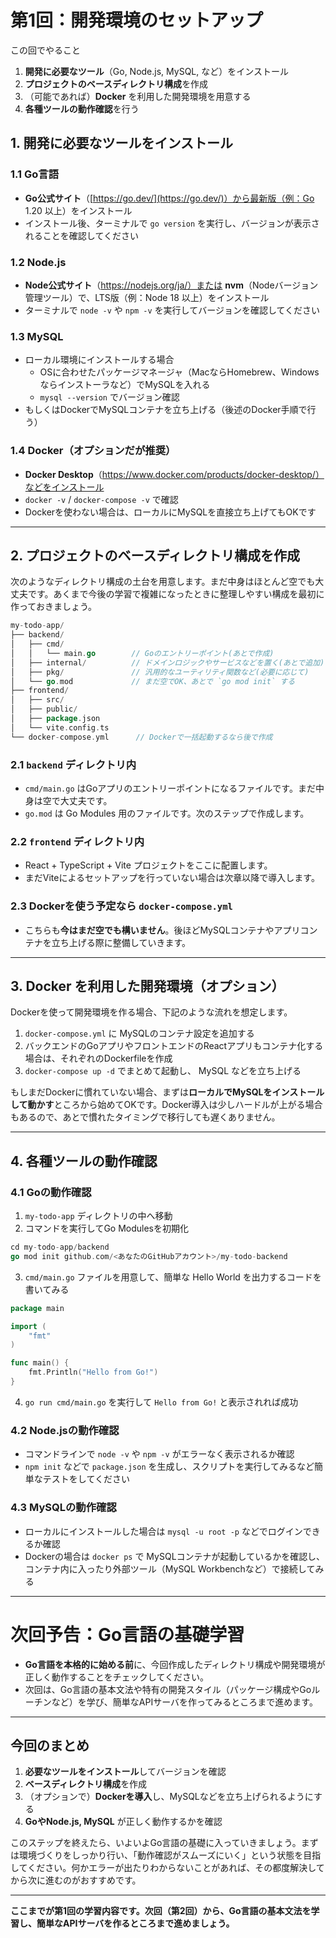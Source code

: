 # 第1回：開発環境のセットアップ

この回でやること

1. **開発に必要なツール**（Go, Node.js, MySQL, など）をインストール
2. **プロジェクトのベースディレクトリ構成**を作成
3. （可能であれば）**Docker** を利用した開発環境を用意する
4. **各種ツールの動作確認**を行う

## 1. 開発に必要なツールをインストール

### 1.1 Go言語

- **Go公式サイト**（[https://go.dev/](https://go.dev/)）から最新版（例：Go 1.20 以上）をインストール
- インストール後、ターミナルで `go version` を実行し、バージョンが表示されることを確認してください

### 1.2 Node.js

- **Node公式サイト**（https://nodejs.org/ja/）または **nvm**（Nodeバージョン管理ツール）で、LTS版（例：Node 18 以上）をインストール
- ターミナルで `node -v` や `npm -v` を実行してバージョンを確認してください

### 1.3 MySQL

- ローカル環境にインストールする場合
    - OSに合わせたパッケージマネージャ（MacならHomebrew、Windowsならインストーラなど）でMySQLを入れる
    - `mysql --version` でバージョン確認
- もしくはDockerでMySQLコンテナを立ち上げる（後述のDocker手順で行う）

### 1.4 Docker（オプションだが推奨）

- **Docker Desktop**（https://www.docker.com/products/docker-desktop/）などをインストール
- `docker -v` / `docker-compose -v` で確認
- Dockerを使わない場合は、ローカルにMySQLを直接立ち上げてもOKです

---

## 2. プロジェクトのベースディレクトリ構成を作成

次のようなディレクトリ構成の土台を用意します。まだ中身はほとんど空でも大丈夫です。あくまで今後の学習で複雑になったときに整理しやすい構成を最初に作っておきましょう。

```go
my-todo-app/
├── backend/
│   ├── cmd/
│   │   └── main.go        // Goのエントリーポイント(あとで作成)
│   ├── internal/          // ドメインロジックやサービスなどを置く(あとで追加)
│   ├── pkg/               // 汎用的なユーティリティ関数など(必要に応じて)
│   └── go.mod             // まだ空でOK、あとで `go mod init` する
├── frontend/
│   ├── src/
│   ├── public/
│   ├── package.json
│   └── vite.config.ts
└── docker-compose.yml      // Dockerで一括起動するなら後で作成
```

### 2.1 `backend` ディレクトリ内

- `cmd/main.go` はGoアプリのエントリーポイントになるファイルです。まだ中身は空で大丈夫です。
- `go.mod` は Go Modules 用のファイルです。次のステップで作成します。

### 2.2 `frontend` ディレクトリ内

- React + TypeScript + Vite プロジェクトをここに配置します。
- まだViteによるセットアップを行っていない場合は次章以降で導入します。

### 2.3 Dockerを使う予定なら `docker-compose.yml`

- こちらも**今はまだ空でも構いません**。後ほどMySQLコンテナやアプリコンテナを立ち上げる際に整備していきます。

---

## 3. Docker を利用した開発環境（オプション）

Dockerを使って開発環境を作る場合、下記のような流れを想定します。

1. `docker-compose.yml` に MySQLのコンテナ設定を追加する
2. バックエンドのGoアプリやフロントエンドのReactアプリもコンテナ化する場合は、それぞれのDockerfileを作成
3. `docker-compose up -d` でまとめて起動し、 MySQL などを立ち上げる

もしまだDockerに慣れていない場合、まずは**ローカルでMySQLをインストールして動かす**ところから始めてOKです。Docker導入は少しハードルが上がる場合もあるので、あとで慣れたタイミングで移行しても遅くありません。

---

## 4. 各種ツールの動作確認

### 4.1 Goの動作確認

1. `my-todo-app` ディレクトリの中へ移動
2. コマンドを実行してGo Modulesを初期化

```go
cd my-todo-app/backend
go mod init github.com/<あなたのGitHubアカウント>/my-todo-backend
```

3. `cmd/main.go` ファイルを用意して、簡単な Hello World を出力するコードを書いてみる

```go
package main

import (
    "fmt"
)

func main() {
    fmt.Println("Hello from Go!")
}
```

4. `go run cmd/main.go` を実行して `Hello from Go!` と表示されれば成功

### 4.2 Node.jsの動作確認

- コマンドラインで `node -v` や `npm -v` がエラーなく表示されるか確認
- `npm init` などで `package.json` を生成し、スクリプトを実行してみるなど簡単なテストをしてください

### 4.3 MySQLの動作確認

- ローカルにインストールした場合は `mysql -u root -p` などでログインできるか確認
- Dockerの場合は `docker ps` で MySQLコンテナが起動しているかを確認し、コンテナ内に入ったり外部ツール（MySQL Workbenchなど）で接続してみる

---

# 次回予告：Go言語の基礎学習

- **Go言語を本格的に始める前**に、今回作成したディレクトリ構成や開発環境が正しく動作することをチェックしてください。
- 次回は、Go言語の基本文法や特有の開発スタイル（パッケージ構成やGoルーチンなど）を学び、簡単なAPIサーバを作ってみるところまで進めます。

---

## 今回のまとめ

1. **必要なツールをインストール**してバージョンを確認
2. **ベースディレクトリ構成**を作成
3. （オプションで）**Dockerを導入**し、MySQLなどを立ち上げられるようにする
4. **GoやNode.js, MySQL** が正しく動作するかを確認

このステップを終えたら、いよいよGo言語の基礎に入っていきましょう。まずは環境づくりをしっかり行い、「動作確認がスムーズにいく」という状態を目指してください。何かエラーが出たりわからないことがあれば、その都度解決してから次に進むのがおすすめです。

---

**ここまでが第1回の学習内容です。次回（第2回）から、Go言語の基本文法を学習し、簡単なAPIサーバを作るところまで進めましょう。**
